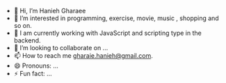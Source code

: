 - 👋 Hi, I’m Hanieh Gharaee
- 👀 I’m interested in programming, exercise, movie, music , shopping and so on.
- 🌱 I am currently working with JavaScript and scripting type in the backend.
- 💞️ I’m looking to collaborate on ...
- 📫 How to reach me gharaie.hanieh@gmail.com.
- 😄 Pronouns: ...
- ⚡ Fun fact: ...

<!---
HaniehGharaee/HaniehGharaee is a ✨ special ✨ repository because its `README.md` (this file) appears on your GitHub profile.
You can click the Preview link to take a look at your changes.
--->
